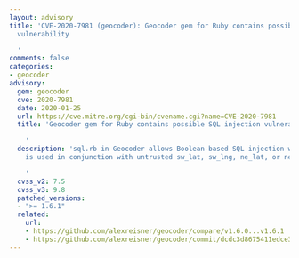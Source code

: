 ```yaml
---
layout: advisory
title: 'CVE-2020-7981 (geocoder): Geocoder gem for Ruby contains possible SQL injection
  vulnerability

  '
comments: false
categories:
- geocoder
advisory:
  gem: geocoder
  cve: 2020-7981
  date: 2020-01-25
  url: https://cve.mitre.org/cgi-bin/cvename.cgi?name=CVE-2020-7981
  title: 'Geocoder gem for Ruby contains possible SQL injection vulnerability

    '
  description: 'sql.rb in Geocoder allows Boolean-based SQL injection when within_bounding_box
    is used in conjunction with untrusted sw_lat, sw_lng, ne_lat, or ne_lng data.

    '
  cvss_v2: 7.5
  cvss_v3: 9.8
  patched_versions:
  - ">= 1.6.1"
  related:
    url:
    - https://github.com/alexreisner/geocoder/compare/v1.6.0...v1.6.1
    - https://github.com/alexreisner/geocoder/commit/dcdc3d8675411edce3965941a2ca7c441ca48613
---
```

